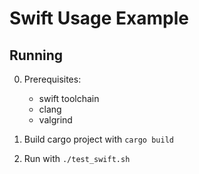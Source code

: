 # Swift Usage Example

## Running

0. Prerequisites:

    - swift toolchain
    - clang
    - valgrind

1. Build cargo project with `cargo build`

2. Run with `./test_swift.sh`